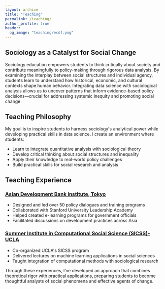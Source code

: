 ```yaml
---
layout: archive
title: "Teaching"
permalink: /teaching/
author_profile: true
header:
  og_image: "teaching/ecdf.png"
---
```


## Sociology as a Catalyst for Social Change 
Sociology education empowers students to think critically about society and contribute meaningfully to policy-making through rigorous data analysis. By examining the interplay between social structures and individual agency, students learn to understand how historical, economic, and cultural contexts shape human behavior. Integrating data science with sociological analysis allows us to uncover patterns that inform evidence-based policy decisions—crucial for addressing systemic inequity and promoting social change.

## Teaching Philosophy
My goal is to inspire students to harness sociology's analytical power while developing practical skills in data science. I create an environment where students:

* Learn to integrate quantitative analysis with sociological theory
* Develop critical thinking about social structures and inequality
* Apply their knowledge to real-world policy challenges
* Build practical skills for social research and analysis


## Teaching Experience

### [Asian Development Bank Institute, Tokyo](https://www.adb.org/adbi/main)
* Designed and led over 50 policy dialogues and training programs
* Collaborated with Stanford University Leadership Academy
* Helped created e-learning programs for government officials
* Facilitated discussions on development practices across Asia

### [Summer Institute in Computational Social Science (SICSS)-UCLA](https://sicss.io/2023/ucla/)
* Co-organized UCLA's SICSS program
* Delivered lectures on machine learning applications in social sciences
* Taught integration of computational methods with sociological research

Through these experiences, I've developed an approach that combines theoretical rigor with practical applications, preparing students to become thoughtful analysts of social phenomena and effective agents of change.
